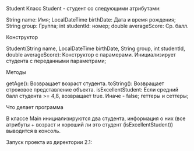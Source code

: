 Student
Класс Student - студент со следующими атрибутами:

String name: Имя;
LocalDateTime birthDate: Дата и время рождения;
String group: Группа;
int studentId: номер;
double averageScore: Ср. балл.


Конструктор

Student(String name, LocalDateTime birthDate, String group, int studentId, double averageScore): Конструктор с парамерами. Инициализирует студента с переданными параметрами;


Методы

getAge(): Возвращает возраст студента.
toString(): Возвращает строковое представление объекта.
isExcellentStudent: Если средний балл студента >= 4,8, возвращает true. Иначе - false;
геттеры и сеттеры;


Что делает программа

В классе Main инициализируются два студента, информация о них (все атрибуты + возраст и хороший ли это студент (isExcellentStudent)) выводится в консоль.

Запуск проекта из директории 2.1:
